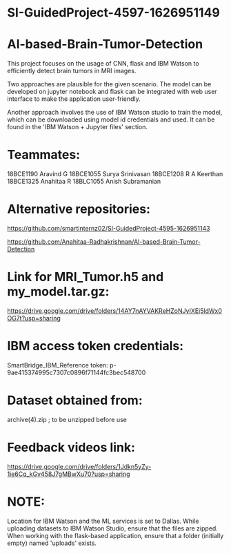 # SI-GuidedProject-4597-1626951149
# AI-based-Brain-Tumor-Detection

This project focuses on the usage of CNN, flask and IBM Watson to efficiently detect brain tumors in MRI images. 

Two approaches are plausible for the given scenario. The model can be developed on jupyter notebook and flask can be integrated with web user interface to make the application user-friendly. 

Another approach involves the use of IBM Watson studio to train the model, which can be downloaded using model id credentials and used. It can be found in the 'IBM Watson + Jupyter files' section. 

# Teammates:
18BCE1190 Aravind G
18BCE1055 Surya Srinivasan
18BCE1208 R A Keerthan
18BCE1325 Anahitaa R
18BLC1055 Anish Subramanian

# Alternative repositories:

https://github.com/smartinternz02/SI-GuidedProject-4595-1626951143


https://github.com/Anahitaa-Radhakrishnan/AI-based-Brain-Tumor-Detection 


# Link for MRI_Tumor.h5 and my_model.tar.gz:

https://drive.google.com/drive/folders/14AY7nAYVAKReHZoNJyIXEj5ldWx0OG7t?usp=sharing


# IBM access token credentials:

SmartBridge_IBM_Reference   token: p-9ae415374995c7307c0896f71144fc3bec548700


# Dataset obtained from: 

archive(4).zip ; to be unzipped before use

# Feedback videos link:
https://drive.google.com/drive/folders/1Jdkn5yZy-1ie6Cq_kGv458J7gMBwXu70?usp=sharing

# NOTE: 
Location for IBM Watson and the ML services is set to Dallas. While uploading datasets to IBM Watson Studio, ensure that the files are zipped.
When working with the flask-based application, ensure that a folder (initially empty) named 'uploads' exists. 
